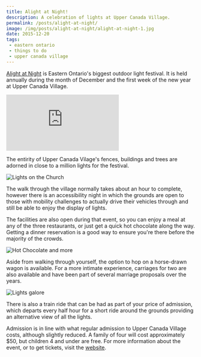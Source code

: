 ```yaml
---
title: Alight at Night!
description: A celebration of lights at Upper Canada Village.
permalink: /posts/alight-at-night/
image: /img/posts/alight-at-night/alight-at-night-1.jpg
date: 2015-12-20
tags:
 - eastern ontario
 - things to do
 - upper canada village
---
```



[Alight at Night](https://www.uppercanadavillage.com/events/alight-at-night/ "Alight at Night") is Eastern Ontario's biggest outdoor light festival. It is held annually during the month of December and the first week of the new year at Upper Canada Village.


<div class="google-map">
<iframe title="Google Map" src="https://www.google.com/maps/embed?pb=!1m18!1m12!1m3!1d2823.866322860446!2d-75.07055858458826!3d44.94638537909829!2m3!1f0!2f0!3f0!3m2!1i1024!2i768!4f13.1!3m3!1m2!1s0x4ccc38264fd7d3bf%3A0xa0bcee221eb6e060!2sUpper+Canada+Village!5e0!3m2!1sen!2sca!4v1563720888582!5m2!1sen!2sca" frameborder="0" style="border:0" allowfullscreen></iframe>
</div>


The entirity of Upper Canada Vilage's fences, buildings and trees are adorned in close to a million lights for the festival.


![Lights on the Church](/img/posts/alight-at-night/alight-at-night-2.jpg "Lights on the Church")


The walk through the village normally takes about an hour to complete, however there is an accessibility night in which the grounds are open to those with mobility challenges to actually drive their vehicles through and still be able to enjoy the display of lights.

The facilities are also open during that event, so you can enjoy a meal at any of the three restaurants, or just get a quick hot chocolate along the way. Getting a dinner reservation is a good way to ensure you're there before the majority of the crowds.


![Hot Chocolate and more](/img/posts/alight-at-night/alight-at-night-4.jpg "Hot Chocolate and more")


Aside from walking through yourself, the option to hop on a horse-drawn wagon is available. For a more intimate experience, carriages for two are also available and have been part of several marriage proposals over the years.


![Lights galore](/img/posts/alight-at-night/alight-at-night-5.jpg "Lights galore")


There is also a train ride that can be had as part of your price of admission, which departs every half hour for a short ride around the grounds providing an alternative view of all the lights.

Admission is in line with what regular admission to Upper Canada Village costs, although slightly reduced. A family of four will cost approximately $50, but children 4 and under are free. For more information about the event, or to get tickets, visit the [website](https://www.uppercanadavillage.com/events/alight-at-night/ "Alight at Night webpage").

